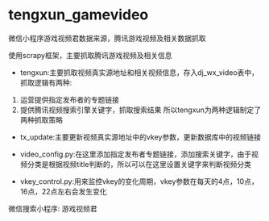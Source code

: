 # tengxun_gamevideo
微信小程序游戏视频君数据来源，腾讯游戏视频及相关数据抓取

使用scrapy框架，主要抓取腾讯游戏视频及相关信息


* tengxun:主要抓取视频真实源地址和相关视频信息，存入dj_wx_video表中，抓取逻辑有两种:
1. 运营提供指定发布者的专题链接
2. 提供腾讯视频搜索引擎关键字，抓取搜索结果
所以tengxun为两种逻辑制定了两种抓取策略
* tx_update:主要更新视频真实源地址中的vkey参数，更新数据库中的视频链接


* video_config.py:在这里添加指定发布者专题链接，添加搜索关键字，由于视频分类是根据视频title判断的，所以可以在这里设置关键字来判断视频分类
* vkey_control.py:用来监控vkey的变化周期，vkey参数在每天的4点，10点，16点，22点左右会发生变化

微信搜索小程序: 游戏视频君
